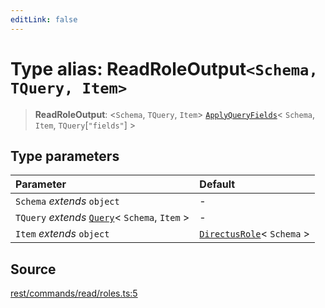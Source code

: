 ```yaml
---
editLink: false
---
```


# Type alias: ReadRoleOutput`<Schema, TQuery, Item>`

> **ReadRoleOutput**: \<`Schema`, `TQuery`, `Item`\>
> [`ApplyQueryFields`](../../types-1/type-aliases/type-alias.ApplyQueryFields.md)\< `Schema`, `Item`,
> `TQuery`[`"fields"`] \>

## Type parameters

| Parameter                                                                                       | Default                                                                              |
| :---------------------------------------------------------------------------------------------- | :----------------------------------------------------------------------------------- |
| `Schema` _extends_ `object`                                                                     | -                                                                                    |
| `TQuery` _extends_ [`Query`](../../types-1/interfaces/interface.Query.md)\< `Schema`, `Item` \> | -                                                                                    |
| `Item` _extends_ `object`                                                                       | [`DirectusRole`](../../schema/type-aliases/type-alias.DirectusRole.md)\< `Schema` \> |

## Source

[rest/commands/read/roles.ts:5](https://github.com/directus/directus/blob/7789a6c53/sdk/src/rest/commands/read/roles.ts#L5)
